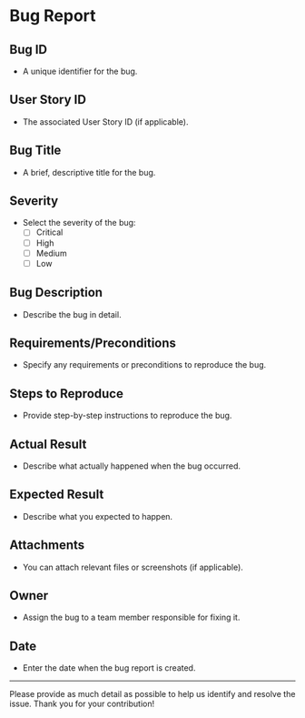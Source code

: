 # Bug Report

## Bug ID

- A unique identifier for the bug.

## User Story ID

- The associated User Story ID (if applicable).

## Bug Title

- A brief, descriptive title for the bug.

## Severity

- Select the severity of the bug:
  - [ ] Critical
  - [ ] High
  - [ ] Medium
  - [ ] Low

## Bug Description

- Describe the bug in detail.

## Requirements/Preconditions

- Specify any requirements or preconditions to reproduce the bug.

## Steps to Reproduce

- Provide step-by-step instructions to reproduce the bug.

## Actual Result

- Describe what actually happened when the bug occurred.

## Expected Result

- Describe what you expected to happen.

## Attachments

- You can attach relevant files or screenshots (if applicable).

## Owner

- Assign the bug to a team member responsible for fixing it.

## Date

- Enter the date when the bug report is created.

---

Please provide as much detail as possible to help us identify and resolve the
issue. Thank you for your contribution!
